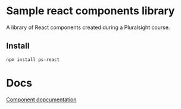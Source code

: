 # Sample react components library

A library of React components created during a Pluralsight course.

## Install

```
npm install ps-react
```

# Docs

[Component dopcumentation](https://jbarbadillo.github.io/react-sample-lib)
